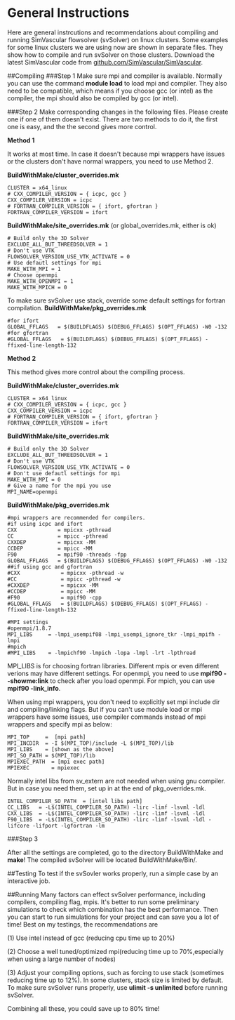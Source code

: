 # General Instructions 
Here are general instrcutions and recommendations about compiling and running SimVascular flowsolver (svSolver) on linux clusters. Some examples for some linux clusters we are using now are shown in separate files. They show how to compile and run svSolver on those clusters. Download the latest SimVascular code from [github.com/SimVascular/SimVascular](http://github.com/SimVascular/SimVascular).

##Compiling
###Step 1
Make sure mpi and compiler is available. Normally you can use the command **module load** to load mpi and compiler. They also need to be compatible, which means if you choose gcc (or intel) as the compiler, the mpi should also be compiled by gcc (or intel). 

###Step 2
Make corresponding changes in the following files. Please create one if one of them doesn't exist. There are two methods to do it, the first one is easy, and the the second gives more control.

**Method 1**

It works at most time. In case it doesn't because mpi wrappers have issues or the clusters don't have normal wrappers, you need to use Method 2.

**BuildWithMake/cluster_overrides.mk**
~~~
CLUSTER = x64_linux
# CXX_COMPILER_VERSION = { icpc, gcc }
CXX_COMPILER_VERSION = icpc
# FORTRAN_COMPILER_VERSION = { ifort, gfortran }
FORTRAN_COMPILER_VERSION = ifort
~~~

**BuildWithMake/site_overrides.mk** (or global_overrides.mk, either is ok)
~~~
# Build only the 3D Solver
EXCLUDE_ALL_BUT_THREEDSOLVER = 1
# Don't use VTK
FLOWSOLVER_VERSION_USE_VTK_ACTIVATE = 0
# Use defautl settings for mpi
MAKE_WITH_MPI = 1
# Choose openmpi
MAKE_WITH_OPENMPI = 1
MAKE_WITH_MPICH = 0
~~~

To make sure svSolver use stack, override some default settings for fortran compilation.
**BuildWithMake/pkg_overrides.mk**
~~~
#for ifort
GLOBAL_FFLAGS   = $(BUILDFLAGS) $(DEBUG_FFLAGS) $(OPT_FFLAGS) -W0 -132
#for gfortran
#GLOBAL_FFLAGS   = $(BUILDFLAGS) $(DEBUG_FFLAGS) $(OPT_FFLAGS) -ffixed-line-length-132
~~~

**Method 2**

This method gives more control about the compiling process. 

**BuildWithMake/cluster_overrides.mk**
~~~
CLUSTER = x64_linux
# CXX_COMPILER_VERSION = { icpc, gcc }
CXX_COMPILER_VERSION = icpc
# FORTRAN_COMPILER_VERSION = { ifort, gfortran }
FORTRAN_COMPILER_VERSION = ifort
~~~

**BuildWithMake/site_overrides.mk**
~~~
# Build only the 3D Solver
EXCLUDE_ALL_BUT_THREEDSOLVER = 1
# Don't use VTK
FLOWSOLVER_VERSION_USE_VTK_ACTIVATE = 0
# Don't use defautl settings for mpi
MAKE_WITH_MPI = 0
# Give a name for the mpi you use
MPI_NAME=openmpi
~~~

**BuildWithMake/pkg_overrides.mk**
~~~
#mpi wrappers are recommended for compilers.
#if using icpc and ifort
CXX             = mpicxx -pthread
CC              = mpicc -pthread
CXXDEP          = mpicxx -MM
CCDEP           = mpicc -MM
F90             = mpif90 -threads -fpp
GLOBAL_FFLAGS   = $(BUILDFLAGS) $(DEBUG_FFLAGS) $(OPT_FFLAGS) -W0 -132
##if using gcc and gfortran
#CXX             = mpicxx -pthread -w
#CC              = mpicc -pthread -w
#CXXDEP          = mpicxx -MM
#CCDEP           = mpicc -MM
#F90             = mpif90 -cpp
#GLOBAL_FFLAGS   = $(BUILDFLAGS) $(DEBUG_FFLAGS) $(OPT_FFLAGS) -ffixed-line-length-132

#MPI settings
#openmpi/1.8.7
MPI_LIBS     = -lmpi_usempif08 -lmpi_usempi_ignore_tkr -lmpi_mpifh -lmpi
#mpich
#MPI_LIBS    = -lmpichf90 -lmpich -lopa -lmpl -lrt -lpthread
~~~

MPI_LIBS is for choosing fortran libraries. Different mpis or even different verions may have different settings. For openmpi, you need to use **mpif90 --showme:link** to check after you load openmpi. For mpich, you can use **mpif90 -link_info**.

When using mpi wrappers, you don't need to explicitly set mpi include dir and compiling/linking flags. But if you can't use module load or mpi wrappers have some issues, use compiler commands instead of mpi wrappers and specify mpi as below:
~~~
MPI_TOP     =  [mpi path]
MPI_INCDIR  = -I $(MPI_TOP)/include -L $(MPI_TOP)/lib
MPI_LIBS    = [shown as the above]
MPI_SO_PATH = $(MPI_TOP)/lib
MPIEXEC_PATH  = [mpi exec path]
MPIEXEC       = mpiexec
~~~

Normally intel libs from sv_extern are not needed when using gnu compiler. But in case you need them, set up in at the end of pkg_overrides.mk.
~~~
INTEL_COMPILER_SO_PATH  = [intel libs path]
CC_LIBS   = -L$(INTEL_COMPILER_SO_PATH) -lirc -limf -lsvml -ldl
CXX_LIBS  = -L$(INTEL_COMPILER_SO_PATH) -lirc -limf -lsvml -ldl
F90_LIBS  = -L$(INTEL_COMPILER_SO_PATH) -lirc -limf -lsvml -ldl -lifcore -lifport -lgfortran -lm
~~~

###Step 3

After all the settings are completed, go to the directory BuildWithMake and **make**! The compiled svSolver will be located BuildWithMake/Bin/.


##Testing
To test if the svSovler works properly, run a simple case by an interactive job.

##Running
Many factors can effect svSolver performance, including compilers, compiling flag, mpis. It's better to run some preliminary simulations to check which combination has the best performance. Then you can start to run simulations for your project and can save you a lot of time! Best on my testings, the recommendations are

(1) Use intel instead of gcc (reducing cpu time up to 20%)

(2) Choose a well tuned/optimized mpi(reducing time up to 70%,especially when using a large number of nodes)

(3) Adjust your compiling options, such as forcing to use stack (sometimes reducing time up to 12%). In some clusters, stack size is limited by default. To make sure svSolver runs properly, use **ulimit -s unlimited** before running svSolver.

Combining all these, you could save up to 80% time!
